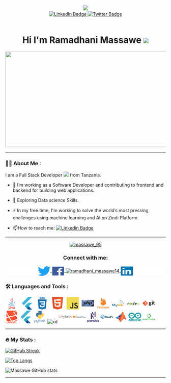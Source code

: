 <div id="header" align="center">
  <img src="https://media.giphy.com/media/M9gbBd9nbDrOTu1Mqx/giphy.gif" width="100"/>
  <div id="badges">
    <a href="https://www.linkedin.com/in/ramadhani-massawe-9888b0175/">
      <img src="https://img.shields.io/badge/LinkedIn-blue?style=for-the-badge&logo=linkedin&logoColor=white" alt="LinkedIn  Badge"/>
    </a>
    <a href="https://mobile.twitter.com/massawe_95">
      <img src="https://img.shields.io/badge/Twitter-blue?username=massawe_95&style=for-the-badge&logo=twitter&logoColor=white" alt="Twitter Badge"/>
    </a>
  </div>
  <img src="https://komarev.com/ghpvc/?username=Massawe14&style=flat-square&color=blue" alt=""/>
  <h1>
    Hi I'm Ramadhani Massawe
    <img src="https://media.giphy.com/media/hvRJCLFzcasrR4ia7z/giphy.gif" width="30px"/>
  </h1>
</div>
<div align="center">
  <img src="https://media.giphy.com/media/dWesBcTLavkZuG35MI/giphy.gif" width="600" height="300"/>
</div>

---

### :woman_technologist: About Me :
I am a Full Stack Developer <img src="https://media.giphy.com/media/WUlplcMpOCEmTGBtBW/giphy.gif" width="30"> from Tanzania.
- :telescope: I’m working as a Software Developer and contributing to frontend and backend for building web applications.

- :seedling: Exploring Data science Skills.

- :zap: In my free time, I'm working to solve the world’s most pressing challenges using machine learning and AI on Zindi Platform.

- :mailbox:How to reach me: [![Linkedin Badge](https://img.shields.io/badge/-Massawe-blue?style=flat&logo=Linkedin&logoColor=white)](https://www.linkedin.com/in/ramadhani-massawe-9888b0175/)

---
<p align="center"> 
  <a href="https://mobile.twitter.com/massawe_95" target="_blank">
    <img src="https://img.shields.io/twitter/follow/massawe_95?logo=twitter&style=for-the-badge" alt="massawe_95" />
  </a> 
</p>

<h3 align="center">Connect with me:</h3>

<p align="center" style="background: #fff;">
  <a href="https://twitter.com/massawe_95" target="blank">
    <img align="center" src="https://github.com/devicons/devicon/blob/master/icons/twitter/twitter-original.svg" alt="massawe_95" height="30" width="40" />
  </a>

  <a href="https://facebook.com/ramadhan.massawe.3" target="blank">
    <img align="center" src="https://github.com/devicons/devicon/blob/master/icons/facebook/facebook-original.svg" alt="ramadhan.massawe.3" height="30" width="40" />
  </a>

  <a href="https://www.instagram.com/ramadhani_massawe14/" target="blank">
    <img align="center" src="https://cdn.jsdelivr.net/npm/simple-icons@3.0.1/icons/instagram.svg" alt="ramadhani_massawe14" height="30" width="40" />
  </a>

  <a href="https://www.linkedin.com/in/ramadhani-massawe-9888b0175/" target="blank">
    <img align="center" src="https://github.com/devicons/devicon/blob/master/icons/linkedin/linkedin-original.svg" alt="ramadhani-massawe-9888b0175" height="30" width="40" />
  </a>
</p>

### :hammer_and_wrench: Languages and Tools :
<div>
  <img src="https://github.com/devicons/devicon/blob/master/icons/java/java-original-wordmark.svg" title="Java" alt="Java" width="40" height="40"/>&nbsp;
  <img src="https://github.com/devicons/devicon/blob/master/icons/flutter/flutter-original.svg" title="Flutter" alt="Flutter" width="40" height="40"/>&nbsp;
  <img src="https://github.com/devicons/devicon/blob/master/icons/css3/css3-plain-wordmark.svg"  title="CSS3" alt="CSS" width="40" height="40"/>&nbsp;
  <img src="https://github.com/devicons/devicon/blob/master/icons/html5/html5-original.svg" title="HTML5" alt="HTML" width="40" height="40"/>&nbsp;
  <img src="https://github.com/devicons/devicon/blob/master/icons/javascript/javascript-original.svg" title="JavaScript" alt="JavaScript" width="40" height="40"/>&nbsp;
  <img src="https://github.com/devicons/devicon/blob/master/icons/php/php-original.svg" title="JavaScript" alt="JavaScript" width="40" height="40"/>&nbsp;
  <img src="https://github.com/devicons/devicon/blob/master/icons/firebase/firebase-plain-wordmark.svg" title="Firebase" alt="Firebase" width="40" height="40"/>&nbsp;
  <img src="https://github.com/devicons/devicon/blob/master/icons/mysql/mysql-original-wordmark.svg" title="MySQL"  alt="MySQL" width="40" height="40"/>&nbsp;
  <img src="https://github.com/devicons/devicon/blob/master/icons/nodejs/nodejs-original-wordmark.svg" title="NodeJS" alt="NodeJS" width="40" height="40"/>&nbsp;
  <img src="https://github.com/devicons/devicon/blob/master/icons/git/git-original-wordmark.svg" title="Git" **alt="Git" width="40" height="40"/>
  <img src="https://github.com/devicons/devicon/blob/master/icons/laravel/laravel-plain-wordmark.svg" title="Laravel" **alt="Laravel" width="40" height="40"/>
  <img src="https://github.com/devicons/devicon/blob/master/icons/flutter/flutter-original.svg" title="Flutter" **alt="Flutter" width="40" height="40"/>
  <img src="https://github.com/devicons/devicon/blob/master/icons/python/python-original-wordmark.svg" title="Python" **alt="Python" width="40" height="40"/>
  <img src="https://cdn.worldvectorlogo.com/logos/adobe-xd.svg" alt="xd" title="AdobeXd" **alt="AdobeXd" width="40" height="40"/>
  <img src="https://github.com/devicons/devicon/blob/master/icons/pytorch/pytorch-original-wordmark.svg" title="Pytorch" **alt="Pytorch" width="40" height="40"/>
  <img src="https://github.com/devicons/devicon/blob/master/icons/tensorflow/tensorflow-original-wordmark.svg" title="Tensorflow" **alt="Tensorflow" width="40" height="40"/>
  <img src="https://github.com/devicons/devicon/blob/master/icons/pandas/pandas-original-wordmark.svg" title="Pandas" **alt="Pandas" width="40" height="40"/>
  <img src="https://github.com/devicons/devicon/blob/master/icons/numpy/numpy-original-wordmark.svg" title="Numpy" **alt="Numpy" width="40" height="40"/>
  <img src="https://github.com/devicons/devicon/blob/master/icons/matlab/matlab-original.svg" title="Matlab" **alt="Matlab" width="40" height="40"/>
  <img src="https://github.com/devicons/devicon/blob/master/icons/arduino/arduino-original-wordmark.svg" title="Arduino" **alt="Arduino" width="40" height="40"/>
  <img src="https://github.com/devicons/devicon/blob/master/icons/anaconda/anaconda-original-wordmark.svg" title="Anaconda" **alt="Anaconda" width="40" height="40"/>
</div>

---

###
<!-- <p align="center"> 
  <a href="https://github.com/ryo-ma/github-profile-trophy"><img src="https://github-profile-trophy.vercel.app/?username=Massawe14" alt="lugodev" /></a>
</p> -->

### :fire: My Stats :
[![GitHub Streak](http://github-readme-streak-stats.herokuapp.com?user=Massawe14&theme=dark&background=000000)](https://git.io/streak-stats)

[![Top Langs](https://github-readme-stats.vercel.app/api/top-langs/?username=Massawe14&layout=compact&theme=vision-friendly-dark)](https://github.com/anuraghazra/github-readme-stats)

![Massawe GitHub stats](https://github-readme-stats.vercel.app/api?username=Masswe14&show_icons=true&theme=radical)

---
